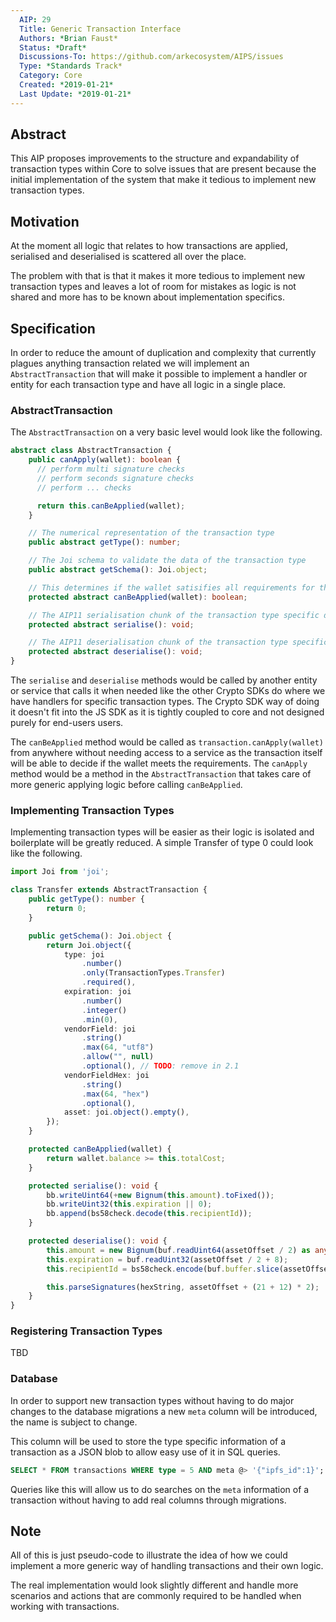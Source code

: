 ```yaml
---
  AIP: 29
  Title: Generic Transaction Interface
  Authors: *Brian Faust*
  Status: *Draft*
  Discussions-To: https://github.com/arkecosystem/AIPS/issues
  Type: *Standards Track*
  Category: Core
  Created: *2019-01-21*
  Last Update: *2019-01-21*
---
```


## Abstract

This AIP proposes improvements to the structure and expandability of transaction types within Core to solve issues that are present because the initial implementation of the system that make it tedious to implement new transaction types.

## Motivation

At the moment all logic that relates to how transactions are applied, serialised and deserialised is scattered all over the place.

The problem with that is that it makes it more tedious to implement new transaction types and leaves a lot of room for mistakes as logic is not shared and more has to be known about implementation specifics.

## Specification

In order to reduce the amount of duplication and complexity that currently plagues anything transaction related we will implement an `AbstractTransaction` that will make it possible to implement a handler or entity for each transaction type and have all logic in a single place.

### AbstractTransaction

The `AbstractTransaction` on a very basic level would look like the following.

```ts
abstract class AbstractTransaction {
    public canApply(wallet): boolean {
      // perform multi signature checks
      // perform seconds signature checks
      // perform ... checks

      return this.canBeApplied(wallet);
    }

    // The numerical representation of the transaction type
    public abstract getType(): number;

    // The Joi schema to validate the data of the transaction type
    public abstract getSchema(): Joi.object;

    // This determines if the wallet satisifies all requirements for the transaction to be processed.
    protected abstract canBeApplied(wallet): boolean;

    // The AIP11 serialisation chunk of the transaction type specific data
    protected abstract serialise(): void;

    // The AIP11 deserialisation chunk of the transaction type specific data
    protected abstract deserialise(): void;
}
```

The `serialise` and `deserialise` methods would be called by another entity or service that calls it when needed like the other Crypto SDKs do where we have handlers for specific transaction types. The Crypto SDK way of doing it doesn't fit into the JS SDK as it is tightly coupled to core and not designed purely for end-users users.

The `canBeApplied` method would be called as `transaction.canApply(wallet)` from anywhere without needing access to a service as the transaction itself will be able to decide if the wallet meets the requirements. The `canApply` method would be a method in the `AbstractTransaction` that takes care of more generic applying logic before calling `canBeApplied`.

### Implementing Transaction Types

Implementing transaction types will be easier as their logic is isolated and boilerplate will be greatly reduced. A simple Transfer of type 0 could look like the following.

```ts
import Joi from 'joi';

class Transfer extends AbstractTransaction {
    public getType(): number {
        return 0;
    }

    public getSchema(): Joi.object {
        return Joi.object({
            type: joi
                .number()
                .only(TransactionTypes.Transfer)
                .required(),
            expiration: joi
                .number()
                .integer()
                .min(0),
            vendorField: joi
                .string()
                .max(64, "utf8")
                .allow("", null)
                .optional(), // TODO: remove in 2.1
            vendorFieldHex: joi
                .string()
                .max(64, "hex")
                .optional(),
            asset: joi.object().empty(),
        });
    }

    protected canBeApplied(wallet) {
        return wallet.balance >= this.totalCost;
    }

    protected serialise(): void {
        bb.writeUint64(+new Bignum(this.amount).toFixed());
        bb.writeUint32(this.expiration || 0);
        bb.append(bs58check.decode(this.recipientId));
    }

    protected deserialise(): void {
        this.amount = new Bignum(buf.readUint64(assetOffset / 2) as any);
        this.expiration = buf.readUint32(assetOffset / 2 + 8);
        this.recipientId = bs58check.encode(buf.buffer.slice(assetOffset / 2 + 12, assetOffset / 2 + 12 + 21));

        this.parseSignatures(hexString, assetOffset + (21 + 12) * 2);
    }
}
```

### Registering Transaction Types

TBD

### Database

In order to support new transaction types without having to do major changes to the database migrations a new `meta` column will be introduced, the name is subject to change.

This column will be used to store the type specific information of a transaction as a JSON blob to allow easy use of it in SQL queries.

```sql
SELECT * FROM transactions WHERE type = 5 AND meta @> '{"ipfs_id":1}';
```

Queries like this will allow us to do searches on the `meta` information of a transaction without having to add real columns through migrations.

## Note

All of this is just pseudo-code to illustrate the idea of how we could implement a more generic way of handling transactions and their own logic.

The real implementation would look slightly different and handle more scenarios and actions that are commonly required to be handled when working with transactions.
